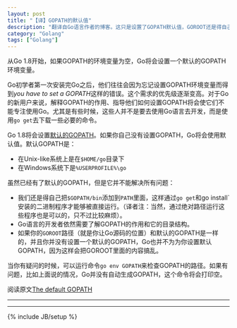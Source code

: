 ```yaml
---
layout: post
title: "【译】GOPATH的默认值"
description: "翻译自Go语言作者的博客。这只是设置了GOPATH默认值，GOROOT还是得自己设置。"
category: "Golang"
tags: ["Golang"]
---
```


从Go 1.8开始，如果GOPATH的环境变量为空，Go将会设置一个默认的GOPATH环境变量。

Go初学者第一次安装完Go之后，他们往往会因为忘记设置GOPATH环境变量而得到*you have to set a GOPATH*这样的错误。这个需求的优先级逐渐变高。对于Go的新用户来说，解释GOPATH的作用、指导他们如何设置GOPATH将会使它们不能专注使用Go。尤其是有些时候，这些人并不是要去使用Go语言去开发，而是使用`go get`去下载一些必要的命令。

Go 1.8将会设置[默认的GOPATH](https://github.com/golang/go/issues/17262)。如果你自己没有设置GOPATH，Go将会使用默认值。默认GOPATH是：

+ 在Unix-like系统上是在`$HOME/go`目录下
+ 在Windows系统下是`%USERPROFILE%\go`

虽然已经有了默认的GOPATH，但是它并不能解决所有问题：

+ 我们还是得自己把`$GOPATH/bin`添加到`PATH`里面，这样通过`go get`和go install`安装的二进制程序才能够被直接运行。（译者注：当然，通过绝对路径运行这些程序也是可以的，只不过比较麻烦）。
+ Go语言的开发者依然需要了解GOPATH的作用和它的目录结构。
+ 如果你的`GOROOT`路径（就是你让Go源码的位置）和默认的GOPATH是一样的，并且你并没有设置一个默认的GOPATH，Go也并不为为你设置默认GOPATH，因为这样会把GOROOT里面的内容搞乱。

当你有疑问的时候，可以运行命令`go env GOPATH`来检查GOPATH的路径。如果有问题，比如上面说的情况，Go并没有自动生成GOPATH，这个命令将会打印空。

阅读原文[The default GOPATH](https://rakyll.org/default-gopath/)

---



---

{% include JB/setup %}
